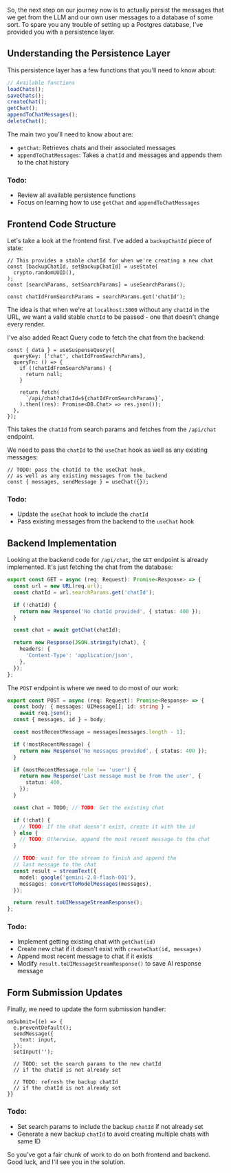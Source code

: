 So, the next step on our journey now is to actually persist the messages that we get from the LLM and our own user messages to a database of some sort. To spare you any trouble of setting up a Postgres database, I've provided you with a persistence layer.

## Understanding the Persistence Layer

This persistence layer has a few functions that you'll need to know about:

```ts
// Available functions
loadChats();
saveChats();
createChat();
getChat();
appendToChatMessages();
deleteChat();
```

The main two you'll need to know about are:

- `getChat`: Retrieves chats and their associated messages
- `appendToChatMessages`: Takes a `chatId` and messages and appends them to the chat history

### Todo:

- Review all available persistence functions
- Focus on learning how to use `getChat` and `appendToChatMessages`

## Frontend Code Structure

Let's take a look at the frontend first. I've added a `backupChatId` piece of state:

```tsx
// This provides a stable chatId for when we're creating a new chat
const [backupChatId, setBackupChatId] = useState(
  crypto.randomUUID(),
);
const [searchParams, setSearchParams] = useSearchParams();

const chatIdFromSearchParams = searchParams.get('chatId');
```

The idea is that when we're at `localhost:3000` without any `chatId` in the URL, we want a valid stable `chatId` to be passed - one that doesn't change every render.

I've also added React Query code to fetch the chat from the backend:

```tsx
const { data } = useSuspenseQuery({
  queryKey: ['chat', chatIdFromSearchParams],
  queryFn: () => {
    if (!chatIdFromSearchParams) {
      return null;
    }

    return fetch(
      `/api/chat?chatId=${chatIdFromSearchParams}`,
    ).then((res): Promise<DB.Chat> => res.json());
  },
});
```

This takes the `chatId` from search params and fetches from the `/api/chat` endpoint.

We need to pass the `chatId` to the `useChat` hook as well as any existing messages:

```tsx
// TODO: pass the chatId to the useChat hook,
// as well as any existing messages from the backend
const { messages, sendMessage } = useChat({});
```

### Todo:

- Update the `useChat` hook to include the `chatId`
- Pass existing messages from the backend to the `useChat` hook

## Backend Implementation

Looking at the backend code for `/api/chat`, the `GET` endpoint is already implemented. It's just fetching the chat from the database:

```ts
export const GET = async (req: Request): Promise<Response> => {
  const url = new URL(req.url);
  const chatId = url.searchParams.get('chatId');

  if (!chatId) {
    return new Response('No chatId provided', { status: 400 });
  }

  const chat = await getChat(chatId);

  return new Response(JSON.stringify(chat), {
    headers: {
      'Content-Type': 'application/json',
    },
  });
};
```

The `POST` endpoint is where we need to do most of our work:

```ts
export const POST = async (req: Request): Promise<Response> => {
  const body: { messages: UIMessage[]; id: string } =
    await req.json();
  const { messages, id } = body;

  const mostRecentMessage = messages[messages.length - 1];

  if (!mostRecentMessage) {
    return new Response('No messages provided', { status: 400 });
  }

  if (mostRecentMessage.role !== 'user') {
    return new Response('Last message must be from the user', {
      status: 400,
    });
  }

  const chat = TODO; // TODO: Get the existing chat

  if (!chat) {
    // TODO: If the chat doesn't exist, create it with the id
  } else {
    // TODO: Otherwise, append the most recent message to the chat
  }

  // TODO: wait for the stream to finish and append the
  // last message to the chat
  const result = streamText({
    model: google('gemini-2.0-flash-001'),
    messages: convertToModelMessages(messages),
  });

  return result.toUIMessageStreamResponse();
};
```

### Todo:

- Implement getting existing chat with `getChat(id)`
- Create new chat if it doesn't exist with `createChat(id, messages)`
- Append most recent message to chat if it exists
- Modify `result.toUIMessageStreamResponse()` to save AI response message

## Form Submission Updates

Finally, we need to update the form submission handler:

```tsx
onSubmit={(e) => {
  e.preventDefault();
  sendMessage({
    text: input,
  });
  setInput('');

  // TODO: set the search params to the new chatId
  // if the chatId is not already set

  // TODO: refresh the backup chatId
  // if the chatId is not already set
}}
```

### Todo:

- Set search params to include the backup `chatId` if not already set
- Generate a new backup `chatId` to avoid creating multiple chats with same ID

So you've got a fair chunk of work to do on both frontend and backend. Good luck, and I'll see you in the solution.
